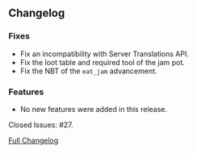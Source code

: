 ## Changelog

### Fixes

- Fix an incompatibility with Server Translations API.
- Fix the loot table and required tool of the jam pot.
- Fix the NBT of the `eat_jam` advancement.

### Features

- No new features were added in this release.

Closed Issues: #27.

[Full Changelog](https://github.com/JamCoreModding/Jamtastic/compare/1.4.5...1.4.6)
